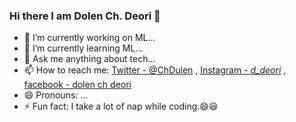 ### Hi there I am Dolen Ch. Deori 👋

- 🔭 I’m currently working on ML...
- 🌱 I’m currently learning ML...
- 💬 Ask me anything about tech...
- 📫 How to reach me: [Twitter - @ChDulen](https://twitter.com/chdulen) , [Instagram - _d_deori_](https://www.instagram.com/_d_deori_/) , [facebook - dolen ch deori](https://www.facebook.com/dulen.chdeori/)
- 😄 Pronouns: ...
- ⚡ Fun fact: I take a lot of nap while coding.😄😆
